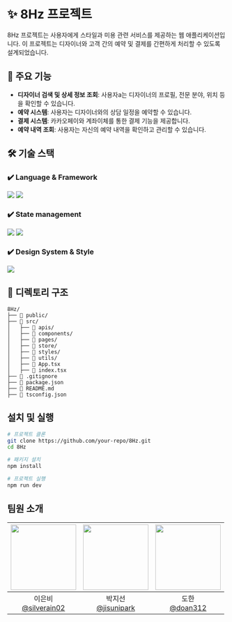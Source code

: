 # ✨ 8Hz 프로젝트

8Hz 프로젝트는 사용자에게 스타일과 미용 관련 서비스를 제공하는 웹 애플리케이션입니다. 
이 프로젝트는 디자이너와 고객 간의 예약 및 결제를 간편하게 처리할 수 있도록 설계되었습니다.

## 🌟 주요 기능

- **디자이너 검색 및 상세 정보 조회**: 사용자a는 디자이너의 프로필, 전문 분야, 위치 등을 확인할 수 있습니다.
- **예약 시스템**: 사용자는 디자이너와의 상담 일정을 예약할 수 있습니다.
- **결제 시스템**: 카카오페이와 계좌이체를 통한 결제 기능을 제공합니다.
- **예약 내역 조회**: 사용자는 자신의 예약 내역을 확인하고 관리할 수 있습니다.

## 🛠️ 기술 스택

### ✔️ Language & Framework
<img src="https://img.shields.io/badge/React-61DAFB?style=for-the-badge&logo=React&logoColor=black"> <img src="https://img.shields.io/badge/TypeScript-3178C6?style=for-the-badge&logo=TypeScript&logoColor=black">

### ✔️ State management
<img src="https://img.shields.io/badge/zustand-orange?style=for-the-badge&logo=zustand&logoColor=white"> <img src="https://img.shields.io/badge/Tanstack Query-FF4154?style=for-the-badge&logo=TanstackQuery&logoColor=white">

### ✔️ Design System & Style

<img src="https://img.shields.io/badge/tailwindcss-06B6D4?style=for-the-badge&logo=tailwindcss&logoColor=white">


## 📂 디렉토리 구조
```plaintext
8Hz/
├── 📁 public/
├── 📁 src/
│   ├── 📁 apis/
│   ├── 📁 components/
│   ├── 📁 pages/
│   ├── 📁 store/
│   ├── 📁 styles/
│   ├── 📁 utils/
│   ├── 📄 App.tsx
│   ├── 📄 index.tsx
├── 📄 .gitignore
├── 📄 package.json
├── 📄 README.md
├── 📄 tsconfig.json
```

## 설치 및 실행

```bash
# 프로젝트 클론
git clone https://github.com/your-repo/8Hz.git
cd 8Hz

# 패키지 설치
npm install

# 프로젝트 실행
npm run dev
```

## 팀원 소개
|<img src="https://avatars.githubusercontent.com/u/108103346?v=4" width="150" height="150"/>|<img src="https://avatars.githubusercontent.com/u/148641571?v=4" width="150" height="150"/>|<img src="https://avatars.githubusercontent.com/u/100039401?v=4" width="150" height="150"/>|
|:-:|:-:|:-:|
|이은비<br/>[@silverain02](https://github.com/silverain02)|박지선<br/>[@jisunipark](https://github.com/jisunipark)|도한<br/>[@doan312](https://github.com/doan312)|


